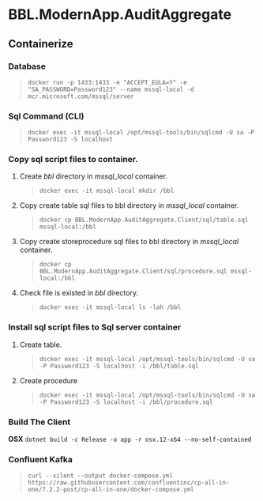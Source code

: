 # BBL.ModernApp.AuditAggregate
## Containerize
### Database
> ```docker run -p 1433:1433 -e "ACCEPT_EULA=Y" -e "SA_PASSWORD=Password123" --name mssql-local -d mcr.microsoft.com/mssql/server```

### Sql Command (CLI)
> ```docker exec -it mssql-local /opt/mssql-tools/bin/sqlcmd -U sa -P Password123 -S localhost```

### Copy sql script files to container.
1. Create _bbl_ directory in _mssql_local_ container.
   >```docker exec -it mssql-local mkdir /bbl```
2. Copy create table sql files to bbl directory in _mssql_local_ container.
   >```docker cp BBL.ModernApp.AuditAggregate.Client/sql/table.sql mssql-local:/bbl```
3. Copy create storeprocedure sql files to bbl directory in _mssql_local_ container.
   >```docker cp BBL.ModernApp.AuditAggregate.Client/sql/procedure.sql mssql-local:/bbl```
3. Check file is existed in _bbl_ directory.
   >```docker exec -it mssql-local ls -lah /bbl```

### Install sql script files to Sql server container
1. Create table.
   >```docker exec -it mssql-local /opt/mssql-tools/bin/sqlcmd -U sa -P Password123 -S localhost -i /bbl/table.sql```
2. Create procedure
   >```docker exec -it mssql-local /opt/mssql-tools/bin/sqlcmd -U sa -P Password123 -S localhost -i /bbl/procedure.sql```

### Build The Client
**OSX**
```dotnet build -c Release -o app -r osx.12-x64 --no-self-contained```

### Confluent Kafka
> ```curl --silent --output docker-compose.yml https://raw.githubusercontent.com/confluentinc/cp-all-in-one/7.2.2-post/cp-all-in-one/docker-compose.yml```

